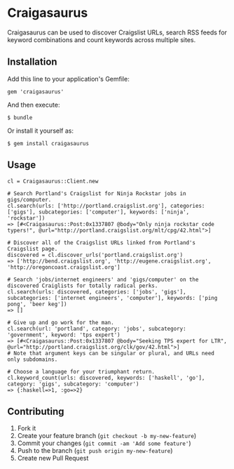 # Craigasaurus

Craigasaurus can be used to discover Craigslist URLs, search RSS feeds for keyword combinations and count keywords across multiple sites.

## Installation

Add this line to your application's Gemfile:

    gem 'craigasaurus'

And then execute:

    $ bundle

Or install it yourself as:

    $ gem install craigasaurus

## Usage

```
cl = Craigasaurus::Client.new

# Search Portland's Craigslist for Ninja Rockstar jobs in gigs/computer.
cl.search(urls: ['http://portland.craigslist.org'], categories: ['gigs'], subcategories: ['computer'], keywords: ['ninja', 'rockstar'])
=> [#<Craigasaurus::Post:0x1337807 @body="Only ninja rockstar code typers!", @url="http://portland.craigslist.org/mlt/cpg/42.html">]

# Discover all of the Craigslist URLs linked from Portland's Craigslist page.
discovered = cl.discover_urls('portland.craigslist.org')
=> ['http://bend.craigslist.org', 'http://eugene.craigslist.org', 'http://oregoncoast.craigslist.org']

# Search 'jobs/internet engineers' and 'gigs/computer' on the discovered Craiglists for totally radical perks.
cl.search(urls: discovered, categories: ['jobs', 'gigs'], subcategories: ['internet engineers', 'computer'], keywords: ['ping pong', 'beer keg'])
=> []

# Give up and go work for the man.
cl.search(url: 'portland', category: 'jobs', subcategory: 'government', keyword: 'tps expert')
=> [#<Craigasaurus::Post:0x1337807 @body="Seeking TPS expert for LTR", @url="http://portland.craigslist.org/clk/gov/42.html">]
# Note that argument keys can be singular or plural, and URLs need only subdomains.

# Choose a language for your triumphant return.
cl.keyword_count(urls: discovered, keywords: ['haskell', 'go'], category: 'gigs', subcategory: 'computer')
=> {:haskell=>1, :go=>2}
```

## Contributing

1. Fork it
2. Create your feature branch (`git checkout -b my-new-feature`)
3. Commit your changes (`git commit -am 'Add some feature'`)
4. Push to the branch (`git push origin my-new-feature`)
5. Create new Pull Request
